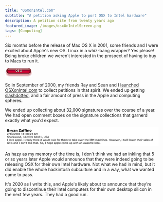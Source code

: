 ```yaml
---
title: "OSXonIntel.com"
subtitle: "A petition asking Apple to port OSX to Intel hardware"
description: A petition site from twenty years ago
featured_image: /images/osxOnIntelScreen.png
tags: [Computing]
---
```


Six months before the release of Mac OS X in 2001, some friends and I were excited about Apple's new OS. Linux in a whiz-bang wrapper? Yes please! Being broke children we weren't interested in the prospect of having to buy to Macs to run it. 

![OG gif](/images/osxonintellinkbutton.gif)

So in September of 2000, my friends Ray and Sean and I [launched OSXonIntel.com](https://web.archive.org/web/20010331014841/http://www.osxonintel.com:80/default.cfm) to collect petitions in that spirit. We ended up getting [slashdotted](https://apple.slashdot.org/story/01/01/27/0154236/os-x-on-x86), and a fair amount of press in the Apple and computing spheres.

We ended up collecting about 32,000 signatures over the course of a year. We had open comment boxes on the signature collections that garnerd exactly what you'd expect.

![OG gif](/images/osxonintel_comment.png)

As hazy as my memory of the time is, I don't think we had an inkling that 5 or so years later Apple would announce that they were indeed going to be releasing OSX for their own Intel hardware. Not what we had in mind, but it did enable the whole hackintosh subculture and in a way, what we wanted came to pass.

It's 2020 as I write this, and Apple's likely about to announce that they're going to discontinue their Intel computers for their own desktop silicon in the next few years. They had a good run.